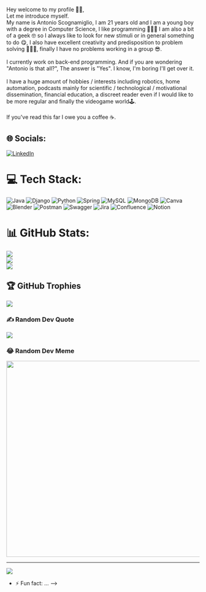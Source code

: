Hey welcome to my profile 👋🏻,<br>Let me introduce myself.<br>My name is Antonio Scognamiglio, I am 21 years old and I am a young boy with a degree in Computer Science, I like programming 👨🏻‍💻 I am also a bit of a geek 🤓 so I always like to look for new stimuli or in general something to do 😋, I also have excellent creativity and predisposition to problem solving 👨🏻‍🏫, finally I have no problems working in a group 😎.<br><br>I currently work on back-end programming. And if you are wondering "Antonio is that all?", The answer is "Yes". I know, I'm boring I'll get over it.<br><br>I have a huge amount of hobbies / interests including robotics, home automation, podcasts mainly for scientific / technological / motivational dissemination, financial education, a discreet reader even if I would like to be more regular and finally the videogame world🕹️.<br><br>If you've read this far I owe you a coffee ☕.


## 🌐 Socials:
[![LinkedIn](https://img.shields.io/badge/LinkedIn-%230077B5.svg?logo=linkedin&logoColor=white)](https://linkedin.com/in/antoscognamiglio) 

# 💻 Tech Stack:
![Java](https://img.shields.io/badge/java-%23ED8B00.svg?style=for-the-badge&logo=java&logoColor=white) ![Django](https://img.shields.io/badge/django-%23092E20.svg?style=for-the-badge&logo=django&logoColor=white) ![Python](https://img.shields.io/badge/python-3670A0?style=for-the-badge&logo=python&logoColor=ffdd54) ![Spring](https://img.shields.io/badge/spring-%236DB33F.svg?style=for-the-badge&logo=spring&logoColor=white) ![MySQL](https://img.shields.io/badge/mysql-%2300f.svg?style=for-the-badge&logo=mysql&logoColor=white) ![MongoDB](https://img.shields.io/badge/MongoDB-%234ea94b.svg?style=for-the-badge&logo=mongodb&logoColor=white) ![Canva](https://img.shields.io/badge/Canva-%2300C4CC.svg?style=for-the-badge&logo=Canva&logoColor=white) ![Blender](https://img.shields.io/badge/blender-%23F5792A.svg?style=for-the-badge&logo=blender&logoColor=white) ![Postman](https://img.shields.io/badge/Postman-FF6C37?style=for-the-badge&logo=postman&logoColor=white) ![Swagger](https://img.shields.io/badge/-Swagger-%23Clojure?style=for-the-badge&logo=swagger&logoColor=white) ![Jira](https://img.shields.io/badge/jira-%230A0FFF.svg?style=for-the-badge&logo=jira&logoColor=white) ![Confluence](https://img.shields.io/badge/confluence-%23172BF4.svg?style=for-the-badge&logo=confluence&logoColor=white) ![Notion](https://img.shields.io/badge/Notion-%23000000.svg?style=for-the-badge&logo=notion&logoColor=white)
# 📊 GitHub Stats:
![](https://github-readme-stats.vercel.app/api?username=asTonyDev&theme=dark&hide_border=false&include_all_commits=false&count_private=false)<br/>
![](https://github-readme-streak-stats.herokuapp.com/?user=asTonyDev&theme=dark&hide_border=false)<br/>
![](https://github-readme-stats.vercel.app/api/top-langs/?username=asTonyDev&theme=dark&hide_border=false&include_all_commits=false&count_private=false&layout=compact)

## 🏆 GitHub Trophies
![](https://github-profile-trophy.vercel.app/?username=asTonyDev&theme=darkhub&no-frame=false&no-bg=false&margin-w=4)

### ✍️ Random Dev Quote
![](https://quotes-github-readme.vercel.app/api?type=horizontal&theme=dark)

### 😂 Random Dev Meme
<img src="https://random-memer.herokuapp.com/" width="512px"/>

---
[![](https://visitcount.itsvg.in/api?id=asTonyDev&icon=3&color=12)](https://visitcount.itsvg.in)

- ⚡ Fun fact: ...
-->
